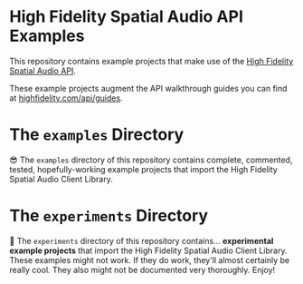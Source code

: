# High Fidelity Spatial Audio API Examples
This repository contains example projects that make use of the [High Fidelity Spatial Audio API](https://highfidelity.com/api/).

These example projects augment the API walkthrough guides you can find at [highfidelity.com/api/guides](https://www.highfidelity.com/api/guides).

# The `examples` Directory
😎 The `examples` directory of this repository contains complete, commented, tested, hopefully-working example projects that import the High Fidelity Spatial Audio Client Library.

# The `experiments` Directory
🐉 The `experiments` directory of this repository contains... **experimental example projects** that import the High Fidelity Spatial Audio Client Library. These examples might not work. If they do work, they'll almost certainly be really cool. They also might not be documented very thoroughly. Enjoy!
